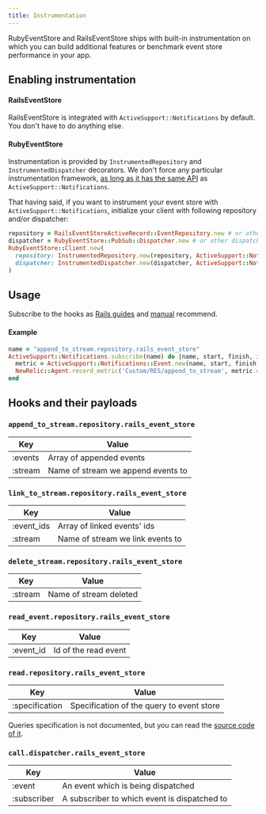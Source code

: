 ```yaml
---
title: Instrumentation
---
```


RubyEventStore and RailsEventStore ships with built-in instrumentation on which you can build additional features or benchmark event store performance in your app.

## Enabling instrumentation

#### RailsEventStore

RailsEventStore is integrated with `ActiveSupport::Notifications` by default. You don't have to do anything else.

#### RubyEventStore

Instrumentation is provided by `InstrumentedRepository` and `InstrumentedDispatcher` decorators. We don't force any particular instrumentation framework, [as long as it has the same API](https://github.com/bernd/as-notifications) as `ActiveSupport::Notifications`.

That having said, if you want to instrument your event store with `ActiveSupport::Notifications`, initialize your client with following repository and/or dispatcher:

```ruby
repository = RailsEventStoreActiveRecord::EventRepository.new # or other repo you use
dispatcher = RubyEventStore::PubSub::Dispatcher.new # or other dispatcher you use
RubyEventStore::Client.new(
  repository: InstrumentedRepository.new(repository, ActiveSupport::Notifications),
  dispatcher: InstrumentedDispatcher.new(dispatcher, ActiveSupport::Notifications)
)
```

## Usage

Subscribe to the hooks as [Rails guides](https://guides.rubyonrails.org/active_support_instrumentation.html#subscribing-to-an-event) and [manual](https://api.rubyonrails.org/classes/ActiveSupport/Notifications.html) recommend.

#### Example

```ruby
name = "append_to_stream.repository.rails_event_store"
ActiveSupport::Notifications.subscribe(name) do |name, start, finish, id, payload|
  metric = ActiveSupport::Notifications::Event.new(name, start, finish, id, payload)
  NewRelic::Agent.record_metric('Custom/RES/append_to_stream', metric.duration)
end
```

## Hooks and their payloads

### `append_to_stream.repository.rails_event_store`

| Key     | Value                              |
| ------- | ---------------------------------- |
| :events | Array of appended events           |
| :stream | Name of stream we append events to |

### `link_to_stream.repository.rails_event_store`

| Key        | Value                            |
| ---------- | -------------------------------- |
| :event_ids | Array of linked events' ids      |
| :stream    | Name of stream we link events to |

### `delete_stream.repository.rails_event_store`

| Key     | Value                  |
| ------- | ---------------------- |
| :stream | Name of stream deleted |

### `read_event.repository.rails_event_store`

| Key       | Value                |
| --------- | -------------------- |
| :event_id | Id of the read event |

### `read.repository.rails_event_store`

| Key            | Value                                     |
| -------------- | ----------------------------------------- |
| :specification | Specification of the query to event store |

Queries specification is not documented, but you can read the [source code of it](https://github.com/RailsEventStore/rails_event_store/blob/master/ruby_event_store/lib/ruby_event_store/specification.rb).

### `call.dispatcher.rails_event_store`

| Key         | Value                                        |
| ----------- | -------------------------------------------- |
| :event      | An event which is being dispatched           |
| :subscriber | A subscriber to which event is dispatched to |
